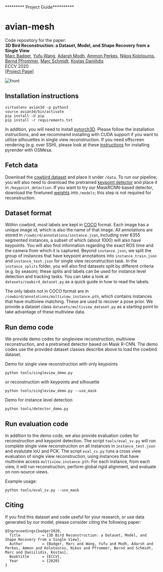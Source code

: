 ********* Project Guide**********
# avian-mesh
Code repository for the paper: \
**3D Bird Reconstruction: a Dataset, Model, and Shape Recovery from a Single View**  
[Marc Badger](https://www.ocf.berkeley.edu/~badger/), [Yufu Wang](https://yufu-wang.github.io), [Adarsh Modh](https://www.seas.upenn.edu/~adarshm/), [Ammon Perkes](https://aperkes.github.io), [Nikos Kolotouros](https://www.seas.upenn.edu/~nkolot/), [Bernd Pfrommer](http://pfrommer.us), [Marc Schmidt](https://web.sas.upenn.edu/marcschmidtlab/pages/people/), [Kostas Daniilidis](https://www.cis.upenn.edu/~kostas/) \
ECCV 2020 \
[[Project Page](https://marcbadger.github.io/avian-mesh/)]

![front](front.png)

## Installation instructions
```
virtualenv avian3d -p python3
source avian3d/bin/activate
pip install -U pip
pip install -r requirements.txt
```

In addition, you will need to install [pytorch3D](https://github.com/facebookresearch/pytorch3d). Please follow the installation instructions, and we recommend installing with CUDA support if you want to utilize silhouettes in single view reconstruction. If you need offscreen rendering (e.g. over SSH), please look at these [instructions](https://pyrender.readthedocs.io/en/latest/install/index.html) for installing pyrender with OSMesa. 

## Fetch data
Download the [cowbird dataset](https://drive.google.com/file/d/1vyXYIJIo9jneIqC7lowB4GVi17rjztjn/view?usp=sharing) and place it under `/data`. To run our pipeline, you will also need to download the pretrained [keypoint detector](https://drive.google.com/file/d/17hhoGypVQWOwhSEacHO_GVwAmL6UB3PS/view?usp=sharing) and place it in `/keypoint_detection`. If you want to try our MaskRCNN-based detector, download the finetuned [weights](https://drive.google.com/file/d/1YrDNJNEdbMgHjmiA2go6yOB3hEiXxw8V/view?usp=sharing) into `/models`; this step is not required for reconstruction. 

## Dataset format
Within cowbird, most labels are kept in [COCO](https://cocodataset.org/#format-data) format. Each image has a unique image id, which is also the name of that image. All annotations are stored in `/cowbird/annotations/instance.json`, including over 6355 segmented instances, a subset of which (about 1000) will also have keypoints. You will also find information regarding the exact ROS time and the camera from which it is captured. Beyond `instance.json`, we split the group of instances that have keypoint annotaitons into `instance_train.json` and `instance_test.json` for single view reconstruciton task. In the `instance_splits` folder, you will also find datasets split by different criteria (e.g. by season); these splits and labels can be used for instance level detection and tracking tasks. You can take a look at `datasets/cowbird_dataset.py` as a quick guide in how to read the labels. 

The only labels not in COCO format are in `/cowbird/annotations/multiview_instance.pth`, which contains instances that have multiview matching. These are used to recover a pose prior. We provide a dataset class `datasets/multiview_dataset.py` as a starting point to take advantage of these multiview data. 


## Run demo code
We provide demo codes for singleview reconstruction, multiview reconstruction, and a pretrained detector based on Mask R-CNN. The demo codes use the provided dataset classes describe above to load the cowbird dataset. 

Demo for single view reconstruction with only keypoints
```
python tools/singleview_demo.py
```
or reconstruction with keypoints and silhouette
```
python tools/singleview_demo.py --use_mask
```

Demo for instance level detection
```
python tools/detector_demo.py
```

## Run evaluation code
In addition to the demo code, we also provide evaluation codes for reconstruction and keypoint detection. The script `tools/eval_sv.py` will run complete single view reconstruciton on all instances in `instance_test.json` and evalutate IoU and PCK.  The script `eval_cv.py` runs a cross view evaluation of single view reconstruction, using instances that have multiview access `multiview_instance.pth`. For each instance, from each view, it will run reconstruction, perform global rigid alignment, and evaluate on non-source views.

Example usage:
```
python tools/eval_sv.py --use_mask
```

## Citing
If you find this dataset and code useful for your research, or use data generated by our model, please consider citing the following paper:

	@Inproceedings{badger2020,
	  Title          = {3D Bird Reconstruction: a Dataset, Model, and Shape Recovery from a Single View},
	  Author         = {Badger, Marc and Wang, Yufu and Modh, Adarsh and Perkes, Ammon and Kolotouros, Nikos and Pfrommer, Bernd and Schmidt, Marc and Daniilidis, Kostas},
	  Booktitle      = {ECCV},
	  Year           = {2020}
	}



